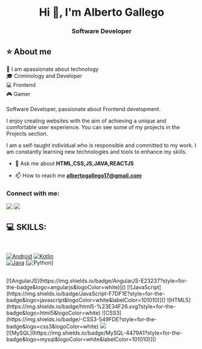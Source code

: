 <h1 align="center">Hi 👋, I'm Alberto Gallego</h1>
<h3 align="center">Software Developer</h3>

 ## ⭐️ About me 
 💜 I am apassionate about technology   <br>🎓  Criminology and  Developer  <br>💻  Frontend  <br>🎮 Gamer <br>
 <br>
  Software Developer, passionate about Frontend development.

I enjoy creating websites with the aim of achieving a unique and comfortable user experience. You can see some of my projects in the Projects section.

I am a self-taught individual who is responsible and committed to my work. I am constantly learning new technologies and tools to enhance my skills.
<br>
- 💬 Ask me about **HTML,CSS,JS,JAVA,REACTJS**

- 📫 How to reach me **albertogallego17@gmail.com**

<h3 align="left">Connect with me:</h3>
<p align="left">
<a href="https://www.linkedin.com/in/alberto-gallego-p%C3%A9rez-ba9b89235/" target="_blank"><img src="https://img.shields.io/badge/-LinkedIn-%230077B5?style=for-the-badge&logo=linkedin&logoColor=white" target="_blank"></a></a>
<a href="https://github.com/albertogalleego" target="_blank"><img src="https://img.shields.io/badge/GitHub-100000?style=for-the-badge&logo=github&logoColor=white" target="_blank"></a>
</p>

## 💻 SKILLS: 
<br>

[![Android](https://img.shields.io/badge/Android-3DDC84?style=for-the-badge&logo=android&logoColor=white&labelColor=101010)]()
[![Kotlin](https://img.shields.io/badge/Kotlin-0095D5?style=for-the-badge&logo=kotlin&logoColor=white&labelColor=101010)]()
<br>
[![Java](https://img.shields.io/badge/Java-ED8B00?style=for-the-badge&logo=openjdk&logoColor=white)]()
[![Python](https://img.shields.io/badge/Python-14354C?style=for-the-badge&logo=python&logoColor=white)]

<br>
[![AngularJS](https://img.shields.io/badge/AngularJS-E23237?style=for-the-badge&logo=angularjs&logoColor=white)]()
[![JavaScript](https://img.shields.io/badge/JavaScript-F7DF1E?style=for-the-badge&logo=javascript&logoColor=white&labelColor=101010)]()
![HTML5](https://img.shields.io/badge/html5-%23E34F26.svg?style=for-the-badge&logo=html5&logoColor=white)
![CSS3](https://img.shields.io/badge/-CSS3-549FDE?style=for-the-badge&logo=css3&logoColor=white)
<a href="https://reactjs.org/">
  <img src="https://img.shields.io/badge/React-20232A?style=for-the-badge&logo=react&logoColor=61DAFB" />
</a>
<br>
[![MySQL](https://img.shields.io/badge/MySQL-4479A1?style=for-the-badge&logo=mysql&logoColor=white&labelColor=101010)]()



